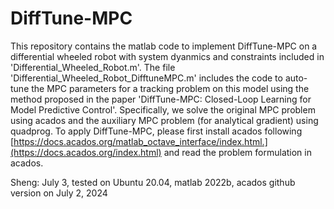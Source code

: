 # DiffTune-MPC
This repository contains the matlab code to implement DiffTune-MPC on a differential wheeled robot with system dyanmics and constraints included in 'Differential_Wheeled_Robot.m'. The file 'Differential_Wheeled_Robot_DifftuneMPC.m' includes the code to auto-tune the MPC parameters for a tracking problem on this model using the method proposed in the paper 'DiffTune-MPC: Closed-Loop Learning for Model Predictive Control'. Specifically, we solve the original MPC problem using acados and the auxiliary MPC problem (for analytical gradient) using quadprog. To apply DiffTune-MPC, please first install acados following [https://docs.acados.org/matlab_octave_interface/index.html.](https://docs.acados.org/index.html) and read the problem formulation in acados.

Sheng: July 3, tested on Ubuntu 20.04, matlab 2022b, acados github version on July 2, 2024
